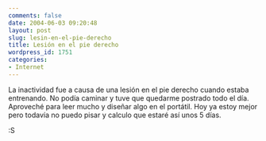 ```yaml
---
comments: false
date: 2004-06-03 09:20:48
layout: post
slug: lesin-en-el-pie-derecho
title: Lesión en el pie derecho
wordpress_id: 1751
categories:
- Internet
---
```


La inactividad fue a causa de una lesión en el pie derecho cuando estaba entrenando. No podía caminar y tuve que quedarme postrado todo el día. Aproveché para leer mucho y diseñar algo en el portátil. Hoy ya estoy mejor pero todavía no puedo pisar y calculo que estaré así unos 5 días.





:S




 
